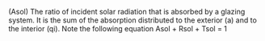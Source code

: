 (Asol) The ratio of incident solar radiation that is absorbed by a glazing system. It is the sum of the absorption distributed to the exterior (a) and to the interior (qi). Note the following equation Asol + Rsol + Tsol = 1
